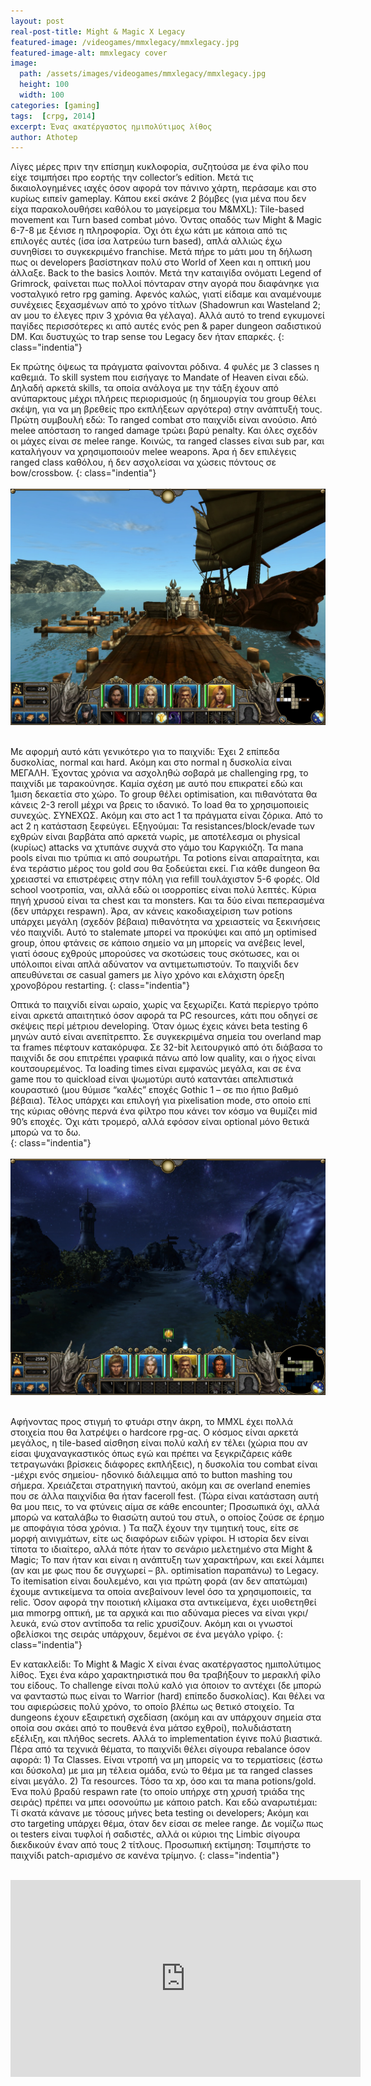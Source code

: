 ```yaml
---
layout: post
real-post-title: Might & Magic X Legacy
featured-image: /videogames/mmxlegacy/mmxlegacy.jpg
featured-image-alt: mmxlegacy cover
image:
  path: /assets/images/videogames/mmxlegacy/mmxlegacy.jpg
  height: 100
  width: 100
categories: [gaming]
tags:  [crpg, 2014]
excerpt: Ένας ακατέργαστος ημιπολύτιμος λίθος
author: Athotep
---
```


Λίγες μέρες πριν την επίσημη κυκλοφορία, συζητούσα με ένα φίλο που είχε τσιμπήσει προ εορτής την collector’s edition. Μετά τις δικαιολογημένες ιαχές όσον αφορά τον πάνινο χάρτη, περάσαμε και στο κυρίως ειπείν gameplay. Κάπου εκεί σκάνε 2 βόμβες (για μένα που δεν είχα παρακολουθήσει καθόλου το μαγείρεμα του M&MXL): Tile-based movement και Turn based combat μόνο. Όντας οπαδός των Might & Magic 6-7-8 με ξένισε η πληροφορία. Όχι ότι έχω κάτι με κάποια από τις επιλογές αυτές (ίσα ίσα λατρεύω turn based), απλά αλλιώς έχω συνηθίσει το συγκεκριμένο franchise. Μετά πήρε το μάτι μου τη δήλωση πως οι developers βασίστηκαν πολύ στο World of Xeen και η οπτική μου άλλαξε. Back to the basics λοιπόν. Μετά την καταιγίδα ονόματι Legend of Grimrock, φαίνεται πως πολλοί πόνταραν στην αγορά που διαφάνηκε για νοσταλγικό retro rpg gaming. Αφενός καλώς, γιατί είδαμε και αναμένουμε συνέχειες ξεχασμένων από το χρόνο τίτλων (Shadowrun και Wasteland 2; αν μου το έλεγες πριν 3 χρόνια θα γέλαγα). Αλλά αυτό το trend εγκυμονεί παγίδες περισσότερες κι από αυτές ενός pen & paper dungeon σαδιστικού DM. Και δυστυχώς το trap sense του Legacy δεν ήταν επαρκές.
{: class="indentia"}

Εκ πρώτης όψεως τα πράγματα φαίνονται ρόδινα. 4 φυλές με 3 classes η καθεμιά. Το skill system που εισήγαγε το Mandate of Heaven είναι εδώ. Δηλαδή αρκετά skills, τα οποία ανάλογα με την τάξη έχουν από ανύπαρκτους μέχρι πλήρεις περιορισμούς (η δημιουργία του group θέλει σκέψη, για να μη βρεθείς προ εκπλήξεων αργότερα) στην ανάπτυξή τους. Πρώτη συμβουλή εδώ: Το ranged combat στο παιχνίδι είναι ανούσιο. Από melee απόσταση το ranged damage τρώει βαρύ penalty. Και όλες σχεδόν οι μάχες είναι σε melee range. Κοινώς, τα ranged classes είναι sub par, και καταλήγουν να χρησιμοποιούν melee weapons. Άρα ή δεν επιλέγεις ranged class καθόλου, ή δεν ασχολείσαι να χώσεις πόντους σε bow/crossbow.
{: class="indentia"}  
<br>
![MMXLegacy](/assets/images/videogames/mmxlegacy/mmx.jpg "Basic UI")  
<br>

Με αφορμή αυτό κάτι γενικότερο για το παιχνίδι: Έχει 2 επίπεδα δυσκολίας, normal και hard. Ακόμη και στο normal η δυσκολία είναι ΜΕΓΑΛΗ. Έχοντας χρόνια να ασχοληθώ σοβαρά με challenging rpg, το παιχνίδι με ταρακούνησε. Καμία σχέση με αυτό που επικρατεί εδώ και 1μιση δεκαετία στο χώρο. Το group θέλει optimisation, και πιθανότατα θα κάνεις 2-3 reroll μέχρι να βρεις το ιδανικό. Το load θα το χρησιμοποιείς συνεχώς. ΣΥΝΕΧΩΣ. Ακόμη και στο act 1 τα πράγματα είναι ζόρικα. Από το act 2 η κατάσταση ξεφεύγει. Εξηγούμαι: Τα resistances/block/evade των εχθρών είναι βαρβάτα από αρκετά νωρίς, με αποτέλεσμα οι physical (κυρίως) attacks να χτυπάνε συχνά στο γάμο του Καργκιόζη. Τα mana pools είναι πιο τρύπια κι από σουρωτήρι. Τα potions είναι απαραίτητα, και ένα τεράστιο μέρος του gold σου θα ξοδεύεται εκεί. Για κάθε dungeon θα χρειαστεί να επιστρέφεις στην πόλη για refill τουλάχιστον 5-6 φορές. Old school νοοτροπία, ναι, αλλά εδώ οι ισορροπίες είναι πολύ λεπτές. Κύρια πηγή χρυσού είναι τα chest και τα monsters. Και τα δύο είναι πεπερασμένα (δεν υπάρχει respawn). Άρα, αν κάνεις κακοδιαχείριση των potions υπάρχει μεγάλη (σχεδόν βέβαια) πιθανότητα να χρειαστείς να ξεκινήσεις νέο παιχνίδι. Αυτό το stalemate μπορεί να προκύψει και από μη optimised group, όπου φτάνεις σε κάποιο σημείο να μη μπορείς να ανέβεις level, γιατί όσους εχθρούς μπορούσες να σκοτώσεις τους σκότωσες, και οι υπόλοιποι είναι απλά αδύνατον να αντιμετωπιστούν. Το παιχνίδι δεν απευθύνεται σε casual gamers με λίγο χρόνο και ελάχιστη όρεξη χρονοβόρου restarting.
{: class="indentia"}

Οπτικά το παιχνίδι είναι ωραίο, χωρίς να ξεχωρίζει. Κατά περίεργο τρόπο είναι αρκετά απαιτητικό όσον αφορά τα PC resources, κάτι που οδηγεί σε σκέψεις περί μέτριου developing. Όταν όμως έχεις κάνει beta testing 6 μηνών αυτό είναι ανεπίτρεπτο. Σε συγκεκριμένα σημεία του overland map τα frames πέφτουν κατακόρυφα. Σε 32-bit λειτουργικό από ότι διάβασα το παιχνίδι δε σου επιτρέπει γραφικά πάνω από low quality, και ο ήχος είναι κουτσουρεμένος. Τα loading times είναι εμφανώς μεγάλα, και σε ένα game που το quickload είναι ψωμοτύρι αυτό καταντάει απελπιστικά κουραστικό (μου θύμισε “καλές” εποχές Gothic 1 – σε πιο ήπιο βαθμό βέβαια). Τέλος υπάρχει και επιλογή για pixelisation mode, στο οποίο επί της κύριας οθόνης περνά ένα φίλτρο που κάνει τον κόσμο να θυμίζει mid 90’s εποχές. Όχι κάτι τρομερό, αλλά εφόσον είναι optional μόνο θετικά μπορώ να το δω.  
{: class="indentia"}  
<br>
![MMXLegacy](/assets/images/videogames/mmxlegacy/retropixel1.jpg "Night")  
<br>

Αφήνοντας προς στιγμή το φτυάρι στην άκρη, το MMXL έχει πολλά στοιχεία που θα λατρέψει ο hardcore rpg-ας. Ο κόσμος είναι αρκετά μεγάλος, η tile-based αίσθηση είναι πολύ καλή εν τέλει (χώρια που αν είσαι ψυχαναγκαστικός όπως εγώ και πρέπει να ξεγκριζάρεις κάθε τετραγωνάκι βρίσκεις διάφορες εκπλήξεις), η δυσκολία του combat είναι -μέχρι ενός σημείου- ηδονικό διάλειμμα από το button mashing του σήμερα. Χρειάζεται στρατηγική παντού, ακόμη και σε overland enemies που σε άλλα παιχνίδια θα ήταν faceroll fest. (Τώρα είναι κατάσταση αυτή θα μου πεις, το να φτύνεις αίμα σε κάθε encounter; Προσωπικά όχι, αλλά μπορώ να καταλάβω το θιασώτη αυτού του στυλ, ο οποίος ζούσε σε έρημο με αποφάγια τόσα χρόνια. ) Τα παζλ έχουν την τιμητική τους, είτε σε μορφή αινιγμάτων, είτε ως διαφόρων ειδών γρίφοι. Η ιστορία δεν είναι τίποτα το ιδιαίτερο, αλλά πότε ήταν το σενάριο μελετημένο στα Might & Magic; Το παν ήταν και είναι η ανάπτυξη των χαρακτήρων, και εκεί λάμπει (αν και με φως που δε συγχωρεί – βλ. optimisation παραπάνω) το Legacy. Το itemisation είναι δουλεμένο, και για πρώτη φορά (αν δεν απατώμαι) έχουμε αντικείμενα τα οποία ανεβαίνουν level όσο τα χρησιμοποιείς, τα relic. Όσον αφορά την ποιοτική κλίμακα στα αντικείμενα, έχει υιοθετηθεί μια mmorpg οπτική, με τα αρχικά και πιο αδύναμα pieces να είναι γκρι/λευκά, ενώ στον αντίποδα τα relic χρυσίζουν. Ακόμη και οι γνωστοί οβελίσκοι της σειράς υπάρχουν, δεμένοι σε ένα μεγάλο γρίφο.
{: class="indentia"}

Εν κατακλείδι: Το Might & Magic X είναι ένας ακατέργαστος ημιπολύτιμος λίθος. Έχει ένα κάρο χαρακτηριστικά που θα τραβήξουν το μερακλή φίλο του είδους. Το challenge είναι πολύ καλό για όποιον το αντέχει (δε μπορώ να φανταστώ πως είναι το Warrior (hard) επίπεδο δυσκολίας). Και θέλει να του αφιερώσεις πολύ χρόνο, το οποίο βλέπω ως θετικό στοιχείο. Τα dungeons έχουν εξαιρετική σχεδίαση (ακόμη και αν υπάρχουν σημεία στα οποία σου σκάει από το πουθενά ένα μάτσο εχθροί), πολυδιάστατη εξέλιξη, και πλήθος secrets. Αλλά το implementation έγινε πολύ βιαστικά. Πέρα από τα τεχνικά θέματα, το παιχνίδι θέλει σίγουρα rebalance όσον αφορά: 1) Τα Classes. Είναι ντροπή να μη μπορείς να το τερματίσεις (έστω και δύσκολα) με μια μη τέλεια ομάδα, ενώ το θέμα με τα ranged classes είναι μεγάλο. 2) Τα resources. Τόσο τα xp, όσο και τα mana potions/gold. Ένα πολύ βραδύ respawn rate (το οποίο υπήρχε στη χρυσή τριάδα της σειράς) πρέπει να μπει οσονούπω με κάποιο patch.  Και εδώ αναρωτιέμαι: Τί σκατά κάνανε με τόσους μήνες beta testing οι developers; Ακόμη και στο targeting υπάρχει θέμα, όταν δεν είσαι σε melee range. Δε νομίζω πως οι testers είναι τυφλοί ή σαδιστές, αλλά οι κύριοι της Limbic σίγουρα διεκδικούν έναν από τους 2 τίτλους. Προσωπική εκτίμηση: Τσιμπήστε το παιχνίδι patch-αρισμένο σε κανένα τρίμηνο.
{: class="indentia"}  
<br>
<iframe width="560" height="315" src="https://www.youtube.com/embed/Udx8mDB0bEE" frameborder="0" allow="accelerometer; autoplay; encrypted-media; gyroscope; picture-in-picture" allowfullscreen></iframe>